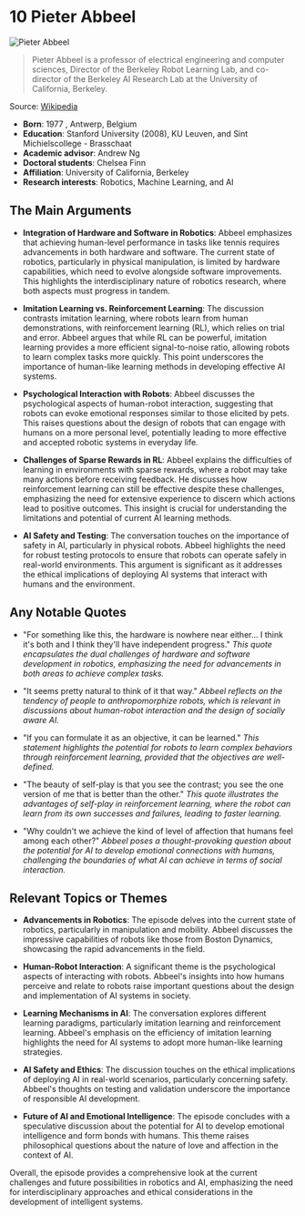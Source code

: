 # 10 Pieter Abbeel


![Pieter Abbeel](https://encrypted-tbn0.gstatic.com/images?q=tbn:ANd9GcS0msFX3-HkjmAi8BkwzQd6VcFuV6AteVITlUNDql4&s=0)

> Pieter Abbeel is a professor of electrical engineering and computer sciences, Director of the Berkeley Robot Learning Lab, and co-director of the Berkeley AI Research Lab at the University of California, Berkeley.

Source: [Wikipedia](https://en.wikipedia.org/wiki/Pieter_Abbeel)

- **Born**: 1977 , Antwerp, Belgium
- **Education**: Stanford University (2008), KU Leuven, and Sint Michielscollege - Brasschaat
- **Academic advisor**: Andrew Ng
- **Doctoral students**: Chelsea Finn
- **Affiliation**: University of California, Berkeley
- **Research interests**: Robotics, Machine Learning, and AI


## The Main Arguments

- **Integration of Hardware and Software in Robotics**: Abbeel emphasizes that achieving human-level performance in tasks like tennis requires advancements in both hardware and software. The current state of robotics, particularly in physical manipulation, is limited by hardware capabilities, which need to evolve alongside software improvements. This highlights the interdisciplinary nature of robotics research, where both aspects must progress in tandem.

- **Imitation Learning vs. Reinforcement Learning**: The discussion contrasts imitation learning, where robots learn from human demonstrations, with reinforcement learning (RL), which relies on trial and error. Abbeel argues that while RL can be powerful, imitation learning provides a more efficient signal-to-noise ratio, allowing robots to learn complex tasks more quickly. This point underscores the importance of human-like learning methods in developing effective AI systems.

- **Psychological Interaction with Robots**: Abbeel discusses the psychological aspects of human-robot interaction, suggesting that robots can evoke emotional responses similar to those elicited by pets. This raises questions about the design of robots that can engage with humans on a more personal level, potentially leading to more effective and accepted robotic systems in everyday life.

- **Challenges of Sparse Rewards in RL**: Abbeel explains the difficulties of learning in environments with sparse rewards, where a robot may take many actions before receiving feedback. He discusses how reinforcement learning can still be effective despite these challenges, emphasizing the need for extensive experience to discern which actions lead to positive outcomes. This insight is crucial for understanding the limitations and potential of current AI learning methods.

- **AI Safety and Testing**: The conversation touches on the importance of safety in AI, particularly in physical robots. Abbeel highlights the need for robust testing protocols to ensure that robots can operate safely in real-world environments. This argument is significant as it addresses the ethical implications of deploying AI systems that interact with humans and the environment.

## Any Notable Quotes

- "For something like this, the hardware is nowhere near either... I think it's both and I think they'll have independent progress."
  *This quote encapsulates the dual challenges of hardware and software development in robotics, emphasizing the need for advancements in both areas to achieve complex tasks.*

- "It seems pretty natural to think of it that way."
  *Abbeel reflects on the tendency of people to anthropomorphize robots, which is relevant in discussions about human-robot interaction and the design of socially aware AI.*

- "If you can formulate it as an objective, it can be learned."
  *This statement highlights the potential for robots to learn complex behaviors through reinforcement learning, provided that the objectives are well-defined.*

- "The beauty of self-play is that you see the contrast; you see the one version of me that is better than the other."
  *This quote illustrates the advantages of self-play in reinforcement learning, where the robot can learn from its own successes and failures, leading to faster learning.*

- "Why couldn't we achieve the kind of level of affection that humans feel among each other?"
  *Abbeel poses a thought-provoking question about the potential for AI to develop emotional connections with humans, challenging the boundaries of what AI can achieve in terms of social interaction.*

## Relevant Topics or Themes

- **Advancements in Robotics**: The episode delves into the current state of robotics, particularly in manipulation and mobility. Abbeel discusses the impressive capabilities of robots like those from Boston Dynamics, showcasing the rapid advancements in the field.

- **Human-Robot Interaction**: A significant theme is the psychological aspects of interacting with robots. Abbeel's insights into how humans perceive and relate to robots raise important questions about the design and implementation of AI systems in society.

- **Learning Mechanisms in AI**: The conversation explores different learning paradigms, particularly imitation learning and reinforcement learning. Abbeel's emphasis on the efficiency of imitation learning highlights the need for AI systems to adopt more human-like learning strategies.

- **AI Safety and Ethics**: The discussion touches on the ethical implications of deploying AI in real-world scenarios, particularly concerning safety. Abbeel's thoughts on testing and validation underscore the importance of responsible AI development.

- **Future of AI and Emotional Intelligence**: The episode concludes with a speculative discussion about the potential for AI to develop emotional intelligence and form bonds with humans. This theme raises philosophical questions about the nature of love and affection in the context of AI.

Overall, the episode provides a comprehensive look at the current challenges and future possibilities in robotics and AI, emphasizing the need for interdisciplinary approaches and ethical considerations in the development of intelligent systems.